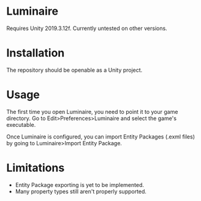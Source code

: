 # Luminaire
Requires Unity 2019.3.12f. Currently untested on other versions.

# Installation
The repository should be openable as a Unity project.

# Usage
The first time you open Luminaire, you need to point it to your game directory. Go to Edit>Preferences>Luminaire and select the game's executable.

Once Luminaire is configured, you can import Entity Packages (.exml files) by going to Luminaire>Import Entity Package.

# Limitations
* Entity Package exporting is yet to be implemented.
* Many property types still aren't properly supported.
